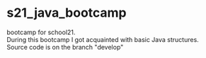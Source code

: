 # s21_java_bootcamp <br>
bootcamp for school21. <br>
During this bootcamp I got acquainted with basic Java structures. <br>
Source code is on the branch "develop"
